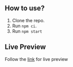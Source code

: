 ## How to use?

1. Clone the repo.
2. Run `npm ci`.
3. Run `npm start`

## Live Preview

Follow the [link](https://article-editor-and-publisher.netlify.app/) for live preview
